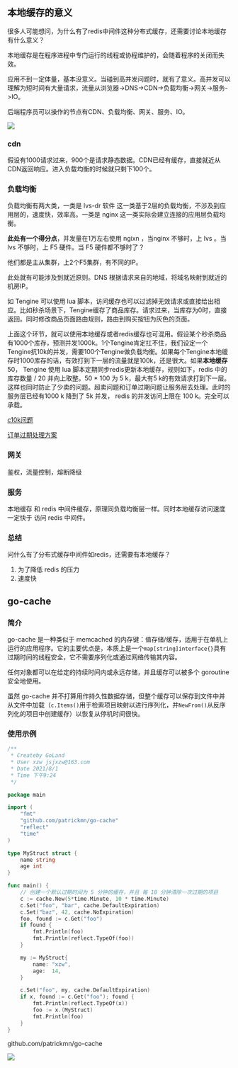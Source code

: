 ## 本地缓存的意义

很多人可能想问，为什么有了redis中间件这种分布式缓存，还需要讨论本地缓存有什么意义？

本地缓存是在程序进程中专门运行的线程或协程维护的，会随着程序的关闭而失效。



应用不到一定体量，基本没意义。当碰到高并发问题时，就有了意义。高并发可以理解为短时间有大量请求，流量从浏览器->DNS->CDN->负载均衡->网关->服务->IO。

后端程序员可以操作的节点有CDN、负载均衡、网关、服务、IO。

![](https://oss.wyxxt.org.cn/images/2021/09/18/wp_editor_md_0b4ccd70af33d3534b1f4ded197301d7.jpg)


### cdn

假设有1000请求过来，900个是请求静态数据。CDN已经有缓存，直接就近从CDN返回响应。进入负载均衡的时候就只剩下100个。

### 负载均衡

负载均衡有两大类，一类是 lvs-dr 软件 这一类基于2层的负载均衡，不涉及到应用层的，速度快，效率高。一类是 nginx 这一类实际会建立连接的应用层负载均衡。

**此处有一个得分点**，并发量在1万左右使用 ngixn ，当nginx 不够时，上 lvs 。当 lvs 不够时，上 F5 硬件。当 F5 硬件都不够时了？

他们都是主从集群，上2个F5集群，有不同的IP。

此处就有可能涉及到就近原则。DNS 根据请求来自的地域，将域名映射到就近的机房IP。

如 Tengine 可以使用 lua 脚本，访问缓存也可以过滤掉无效请求或直接给出相应。比如秒杀场景下，Tengine缓存了商品库存。请求过来，当库存为0时，直接返回。同时修改商品页面路由规则，路由到购买按钮为灰色的页面。

上面这个环节，就可以使用本地缓存或者redis缓存也可混用。假设某个秒杀商品有1000个库存，预测并发1000k。1个Tengine肯定扛不住，我们设定一个Tengine抗10k的并发，需要100个Tengine做负载均衡。如果每个Tengine本地缓存时1000库存的话，有效打到下一层的流量就是100k，还是很大。如果**本地缓存**50， Tengine 使用 lua 脚本定期同步redis更新本地缓存，规则如下，redis 中的库存数量 / 20 并向上取整。50 * 100 为 5 k，最大有5 k的有效请求打到下一层。这样也同时防止了少卖的问题。超卖问题和订单过期问题让服务层去处理。此时的服务层已经有1000 k 降到了 5k 并发， redis 的并发访问上限在 100 k。完全可以承载。

[c10k问题](https://wyxxt.org.cn/archives/c10k问题.html)

[订单过期处理方案](https://wyxxt.org.cn/archives/订单过期处理方案.html)

### 网关

鉴权，流量控制，熔断降级

### 服务

本地缓存 和 redis 中间件缓存，原理同负载均衡层一样。同时本地缓存访问速度一定快于 访问 redis 中间件。

### 总结

问什么有了分布式缓存中间件如redis，还需要有本地缓存？

1. 为了降低 redis 的压力
2. 速度快

## go-cache

### 简介

go-cache 是一种类似于 memcached 的内存键：值存储/缓存，适用于在单机上运行的应用程序。它的主要优点是，本质上是一个`map[string]interface{}`具有过期时间的线程安全，它不需要序列化或通过网络传输其内容。

任何对象都可以在给定的持续时间内或永远存储，并且缓存可以被多个 goroutine 安全地使用。

虽然 go-cache 并不打算用作持久性数据存储，但整个缓存可以保存到文件中并从文件中加载（`c.Items()`用于检索项目映射以进行序列化，并`NewFrom()`从反序列化的项目中创建缓存）以恢复从停机时间很快。

### 使用示例

```go
/**
 * Createby GoLand
 * User xzw jsjxzw@163.com
 * Date 2021/8/1
 * Time 下午9:24
 */

package main

import (
	"fmt"
	"github.com/patrickmn/go-cache"
	"reflect"
	"time"
)

type MyStruct struct {
	name string
	age int
}

func main() {
	// 创建一个默认过期时间为 5 分钟的缓存，并且 每 10 分钟清除一次过期的项目
	c := cache.New(5*time.Minute, 10 * time.Minute)
	c.Set("foo", "bar", cache.DefaultExpiration)
	c.Set("baz", 42, cache.NoExpiration)
	foo, found := c.Get("foo")
	if found {
		fmt.Println(foo)
		fmt.Println(reflect.TypeOf(foo))
	}

	my := MyStruct{
		name: "xzw",
		age:  14,
	}

	c.Set("foo", my, cache.DefaultExpiration)
	if x, found := c.Get("foo"); found {
		fmt.Println(reflect.TypeOf(x))
		foo := x.(MyStruct)
		fmt.Println(foo)
	}
}
```

github.com/patrickmn/go-cache


![](https://oss.wyxxt.org.cn/images/2021/09/18/wp_editor_md_bda720a392ddfd4febfc967f0b852d14.jpg)